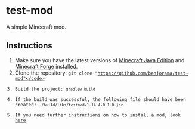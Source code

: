 # test-mod
A simple Minecraft mod.

## Instructions
1. Make sure you have the latest versions of <a href="https://www.minecraft.net/en-us/store/minecraft-java-edition//">Minecraft Java Edition</a> and <a href="https://files.minecraftforge.net/">Minecraft Forge</a> installed.
2. Clone the repository: <code>git clone "https://github.com/benjorama/test-mod"</code>
3. Build the project: <code>gradlew build</code>
4. If the build was successful, the following file should have been created: <code>./build/libs/testmod-1.14.4-0.1.0.jar</code>
5. If you need further instructions on how to install a mod, look <a href="https://www.instructables.com/id/How-to-Install-Mods-for-Minecraft-Forge/">here</a>
